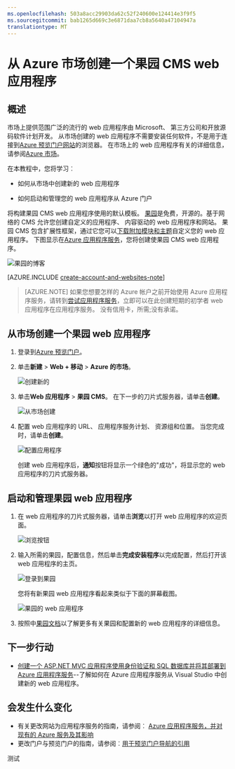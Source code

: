 ```yaml
---
ms.openlocfilehash: 503a8acc29903da62c52f240600e124414e3f9f5
ms.sourcegitcommit: bab1265d669c3e6871daa7cb8a5640a47104947a
translationtype: MT
---
```

<properties 
    pageTitle="从 Azure 市场创建一个果园 CMS web 应用程序" 
    description="教您如何在 Azure 中创建新的 web 应用程序的教程。 此外学习如何启动和管理您的 web 应用程序使用 Azure 门户。" 
    tags="azure-portal"
    services="app-service\web" 
    documentationCenter=".net" 
    authors="tfitzmac" 
    manager="wpickett" 
    editor=""/>

<tags 
    ms.service="app-service-web" 
    ms.workload="web" 
    ms.tgt_pltfrm="na" 
    ms.devlang="dotnet" 
    ms.topic="article" 
    ms.date="08/03/2015" 
    ms.author="tomfitz"/>

# 从 Azure 市场创建一个果园 CMS web 应用程序

## 概述

市场上提供范围广泛的流行的 web 应用程序由 Microsoft、 第三方公司和开放源码软件计划开发。 从市场创建的 web 应用程序不需要安装任何软件，不是用于连接到[Azure 预览门户网站](http://go.microsoft.com/fwlink/?LinkId=529715)的浏览器。 在市场上的 web 应用程序有关的详细信息，请参阅[Azure 市场](/marketplace/)。

在本教程中，您将学习︰

- 如何从市场中创建新的 web 应用程序

- 如何启动和管理您的 web 应用程序从 Azure 门户
 
将构建果园 CMS web 应用程序使用的默认模板。 [果园](http://www.orchardproject.net/)是免费，开源的。基于网络的 CMS 允许您创建自定义的应用程序、 内容驱动的 web 应用程序和网站。 果园 CMS 包含扩展性框架，通过它您可以[下载附加模块和主题](http://gallery.orchardproject.net/)自定义您的 web 应用程序。 下图显示在[Azure 应用程序服务](http://go.microsoft.com/fwlink/?LinkId=529714)，您将创建使果园 CMS web 应用程序。

![果园的博客][13]

[AZURE.INCLUDE [create-account-and-websites-note](../../includes/create-account-and-websites-note.md)]

>[AZURE.NOTE] 如果您想要怎样的 Azure 帐户之前开始使用 Azure 应用程序服务，请转到[尝试应用程序服务](http://go.microsoft.com/fwlink/?LinkId=523751)，立即可以在此创建短期的初学者 web 应用程序在应用程序服务。 没有信用卡，所需;没有承诺。

## 从市场创建一个果园 web 应用程序

1. 登录到[Azure 预览门户](http://portal.azure.com)。

2. 单击**新建** > **Web + 移动** > **Azure 的市场**。
    
    ![创建新的][1]

3. 单击**Web 应用程序** > **果园 CMS**。 在下一步的刀片式服务器，请单击**创建**。
    
    ![从市场创建][2]

4. 配置 web 应用程序的 URL、 应用程序服务计划、 资源组和位置。 当您完成时，请单击**创建**。
    
    ![配置应用程序][3]

    创建 web 应用程序后，**通知**按钮将显示一个绿色的"成功"，将显示您的 web 应用程序的刀片式服务器。

## 启动和管理果园 web 应用程序

1. 在 web 应用程序的刀片式服务器，请单击**浏览**以打开 web 应用程序的欢迎页面。

    ![浏览按钮][12]

2. 输入所需的果园，配置信息，然后单击**完成安装程序**以完成配置，然后打开该 web 应用程序的主页。

    ![登录到果园][7]

    您将有新果园 web 应用程序看起来类似于下面的屏幕截图。  

    ![果园的 web 应用程序][13]

3. 按照中[果园文档](http://docs.orchardproject.net/)以了解更多有关果园和配置新的 web 应用程序的详细信息。

## 下一步行动

* [创建一个 ASP.NET MVC 应用程序使用身份验证和 SQL 数据库并将其部署到 Azure 应用程序服务](web-sites-dotnet-deploy-aspnet-mvc-app-membership-oauth-sql-database.md)--了解如何在 Azure 应用程序服务从 Visual Studio 中创建新的 web 应用程序。

## 会发生什么变化
* 有关更改网站为应用程序服务的指南，请参阅︰ [Azure 应用程序服务，并对现有的 Azure 服务及其影响](http://go.microsoft.com/fwlink/?LinkId=529714)
* 更改门户与预览门户的指南，请参阅︰[用于预览门户导航的引用](http://go.microsoft.com/fwlink/?LinkId=529715)

[1]: ./media/web-sites-dotnet-orchard-cms-gallery/orchardgallery-01.png
[2]: ./media/web-sites-dotnet-orchard-cms-gallery/orchardgallery-02.png
[3]: ./media/web-sites-dotnet-orchard-cms-gallery/orchardgallery-03.png
[4]: ./media/web-sites-dotnet-orchard-cms-gallery/orchardgallery-04.png
[5]: ./media/web-sites-dotnet-orchard-cms-gallery/orchardgallery-05.png
[7]: ./media/web-sites-dotnet-orchard-cms-gallery/orchardgallery-07.png
[12]: ./media/web-sites-dotnet-orchard-cms-gallery/orchardgallery-12.png
[13]: ./media/web-sites-dotnet-orchard-cms-gallery/orchardgallery-08.png


 

测试

